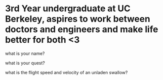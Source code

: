 # 3rd Year undergraduate at UC Berkeley, aspires to work between doctors and engineers and make life better for both <3

what is your name? 

what is your quest? 

what is the flight speed and velocity of an unladen swallow?